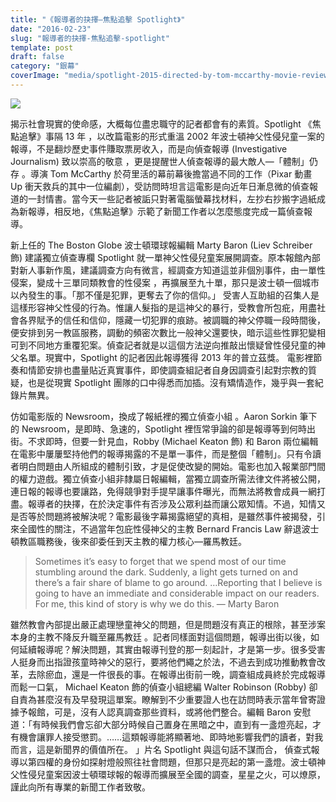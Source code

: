 ```yaml
---
title: "《報導者的抉擇—焦點追擊 Spotlight》"
date: "2016-02-23"
slug: "報導者的抉擇-焦點追擊-spotlight"
template: post
draft: false
category: "銀幕"
coverImage: "media/spotlight-2015-directed-by-tom-mccarthy-movie-review2.jpg"
---
```


![](/media/spotlight-2015-directed-by-tom-mccarthy-movie-review2.jpg)

揭示社會現實的使命感，大概每位盡忠職守的記者都會有的素質。Spotlight 《焦點追擊》事隔 13 年 ，以改篇電影的形式重溫 2002 年波士頓神父性侵兒童一案的報導，不是翻炒歷史事件賺取票房收入，而是向偵查報導 (Investigative Journalism) 致以崇高的敬意 ，更是提醒世人偵查報導的最大敵人—「體制」仍存 。導演 Tom McCarthy 於荷里活的幕前幕後擔當過不同的工作（Pixar 動畫 Up 衝天救兵的其中一位編劇），受訪問時坦言這電影是向近年日漸息微的偵查報道的一封情書。當今天一些記者被詬只對著電腦螢幕找材料，左抄右抄搬字過紙成為新報導，相反地，《焦點追擊》示範了新聞工作者以怎麼態度完成一篇偵查報導。

新上任的 The Boston Globe 波士頓環球報編輯 Marty Baron (Liev Schreiber 飾) 建議獨立偵查專欄 Spotlight 就一單神父性侵兒童案展開調查。原本報館內部對新人事新作風，建議調查方向有微言，經調查方知道這並非個別事件，由一單性侵案，變成十三單同類教會的性侵案 ，再擴展至九十單，那只是波士頓一個城市以內發生的事。「那不僅是犯罪，更奪去了你的信仰。」 受害人互助組的召集人是這樣形容神父性侵的行為。惟讓人髮指的是這神父的暴行，受教會所包疪，用盡社會各界賦予的信任和信仰，隱藏一切犯罪的痕跡。被調職的神父停職一段時間後，便安排到另一教區服務，調動的頻密次數比一般神父還要快，暗示這些性罪犯變相可到不同地方重覆犯案。偵查記者就是以這個方法逆向推敲出懷疑曾性侵兒童的神父名單。現實中，Spotlight 的記者因此報導獲得 2013 年的普立茲獎。 電影裡節奏和情節安排也盡量貼近真實事件，即使調查組記者自身因調查引起對宗教的質疑，也是從現實 Spotlight 團隊的口中得悉而加插。沒有矯情造作，幾乎與一套紀錄片無異。

仿如電影版的 Newsroom，換成了報紙裡的獨立偵查小組 。Aaron Sorkin 筆下的 Newsroom，是即時、急速的，Spotlight 裡恆常爭論的卻是報導等到何時出街。不求即時，但要一針見血，Robby (Michael Keaton 飾) 和 Baron 兩位編輯在電影中屢屢堅持他們的報導揭露的不是單一事件，而是整個「體制」。只有令讀者明白問題由人所組成的體制引致，才是促使改變的開始。電影也加入報業部門間的權力遊戲。獨立偵查小組非隸屬日報編輯，當獨立調查所需法律文件將被公開，連日報的報導也要讓路，免得競爭對手提早讓事件曝光，而無法將教會成員一網打盡。報導者的抉擇，在於決定事件有否涉及公眾利益而讓公眾知情。不過，知情又是否等於問題將被解決呢？電影最後字幕揭露絕望的真相，是雖然事件被揭發，引來全國性的關注，不過當年包庇性侵神父的主教 Bernard Francis Law 辭退波士頓教區職務後，後來卻委任到天主教的權力核心—羅馬教廷。

> Sometimes it’s easy to forget that we spend most of our time stumbling around the dark. Suddenly, a light gets turned on and there’s a fair share of blame to go around. …Reporting that I believe is going to have an immediate and considerable impact on our readers. For me, this kind of story is why we do this. — Marty Baron

雖然教會內部提出嚴正處理戀童神父的問題，但是問題沒有真正的根除，甚至涉案本身的主教不降反升職至羅馬教廷 。記者同樣面對這個問題，報導出街以後，如何延續報導呢？解決問題，其實由報導刊登的那一刻起計，才是第一步。很多受害人挺身而出指證孩童時神父的惡行，要將他們繩之於法，不過去到成功推動教會改革，去除瘀血，還是一件很長的事。在報導出街前一晚，調查組成員終於完成報導而鬆一口氣， Michael Keaton 飾的偵查小組總編 Walter Robinson (Robby) 卻自責為甚麼沒有及早發現這單案。瞭解到不少重要證人也在訪問時表示當年曾寄證據予報館，可是，沒有人認真調查那些資料，或將他們整合。編輯 Baron 安慰道：「有時候我們會忘卻大部分時候自己置身在黑暗之中，直到有一盞燈亮起，才有機會讓罪人接受懲罰。……這類報導能將顯著地、即時地影響我們的讀者，對我而言，這是新聞界的價值所在。 」片名 Spotlight 與這句話不謀而合， 偵查式報導以第四權的身份如探射燈般照往社會問題，但那只是亮起的第一盞燈。波士頓神父性侵兒童案因波士頓環球報的報導而擴展至全國的調查，星星之火，可以燎原，謹此向所有專業的新聞工作者致敬。

